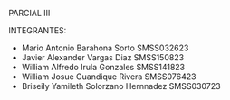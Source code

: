 PARCIAL III

INTEGRANTES:
- Mario Antonio Barahona Sorto SMSS032623
- Javier Alexander Vargas Diaz SMSS150823
- William Alfredo Irula Gonzales SMSS141823
- William Josue Guandique Rivera SMSS076423
- Briseily Yamileth Solorzano Hernnadez SMSS030723
